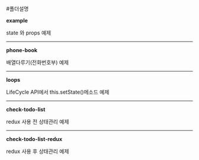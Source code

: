 #폴더설명

**example**


state 와 props 예제


------------------
**phone-book**


배열다루기(전화번호부) 예제


------------------
**loops**


LifeCycle API에서 this.setState()메소드 예제


-----------------
**check-todo-list**


redux 사용 전 상태관리 예제


-----------------
**check-todo-list-redux**


redux 사용 후 상태관리 예제
